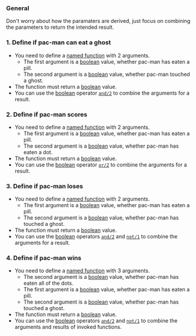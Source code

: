 ### General

Don't worry about how the paramaters are derived, just focus on combining the parameters to return the intended result.

### 1. Define if pac-man can eat a ghost

- You need to define a [named function][named-function] with 2 arguments.
  - The first argument is a [boolean][boolean] value, whether pac-man has eaten a pill.
  - The second argument is a [boolean][boolean] value, whether pac-man touched a ghost.
- The function must return a [boolean][boolean] value.
- You can use the [boolean][boolean] operator [`and/2`][boolean-function] to combine the arguments for a result.

### 2. Define if pac-man scores

- You need to define a [named function][named-function] with 2 arguments.
  - The first argument is a [boolean][boolean] value, whether pac-man has eaten a pill.
  - The second argument is a [boolean][boolean] value, whether pac-man has eaten a dot.
- The function must return a [boolean][boolean] value.
- You can use the [boolean][boolean] operator [`or/2`][boolean-function] to combine the arguments for a result.

### 3. Define if pac-man loses

- You need to define a [named function][named-function] with 2 arguments.
  - The first argument is a [boolean][boolean] value, whether pac-man has eaten a pill.
  - The second argument is a [boolean][boolean] value, whether pac-man has touched a ghost.
- The function must return a [boolean][boolean] value.
- You can use the [boolean][boolean] operators [`and/2`][boolean-function] and [`not/1`][boolean-function] to combine the arguments for a result.

### 4. Define if pac-man wins

- You need to define a [named function][named-function] with 3 arguments.
  - The second argument is a [boolean][boolean] value, whether pac-man has eaten all of the dots.
  - The first argument is a [boolean][boolean] value, whether pac-man has eaten a pill.
  - The second argument is a [boolean][boolean] value, whether pac-man has touched a ghost.
- The function must return a [boolean][boolean] value.
- You can use the [boolean][boolean] operators [`and/2`][boolean-function] and [`not/1`][boolean-function] to combine the arguments and results of invoked functions.

[named-function]: https://elixir-lang.org/getting-started/modules-and-functions.html#named-functions
[boolean]: https://elixir-lang.org/getting-started/basic-types.html#booleans
[boolean-function]: https://elixir-lang.org/getting-started/basic-operators.html
